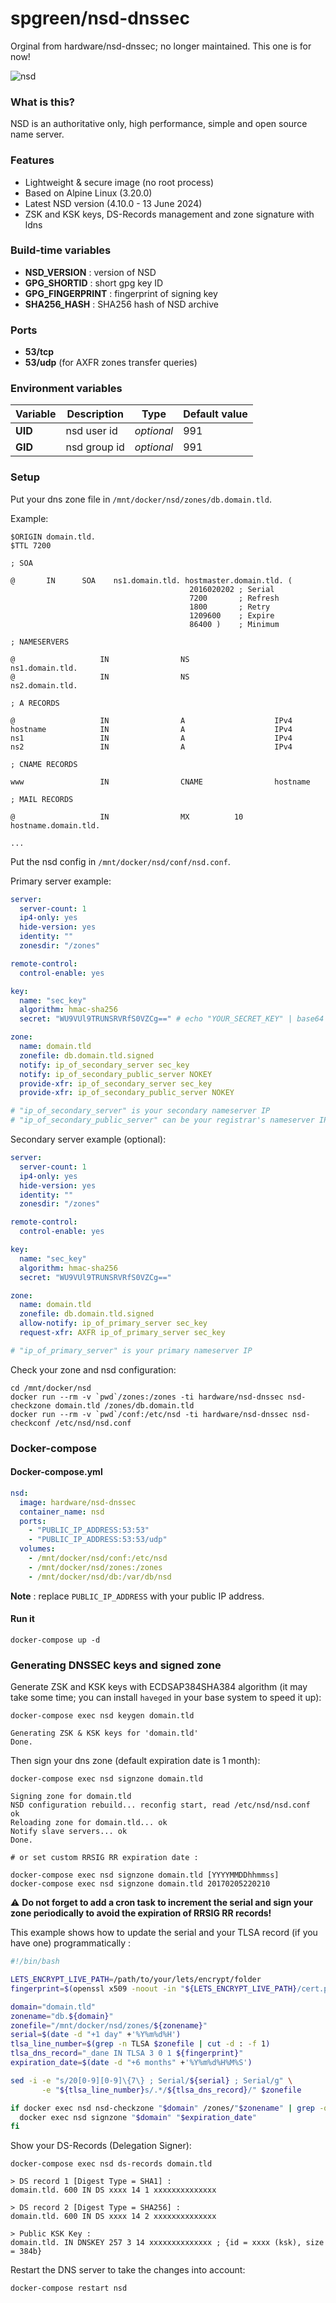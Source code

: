 # spgreen/nsd-dnssec

Orginal from hardware/nsd-dnssec; no longer maintained. This one is for now!

![nsd](https://i.imgur.com/tPgkQVB.png "nsd")

### What is this?

NSD is an authoritative only, high performance, simple and open source name server.

### Features

- Lightweight & secure image (no root process)
- Based on Alpine Linux (3.20.0)
- Latest NSD version (4.10.0 - 13 June 2024)
- ZSK and KSK keys, DS-Records management and zone signature with ldns

### Build-time variables

- **NSD_VERSION** : version of NSD
- **GPG_SHORTID** : short gpg key ID
- **GPG_FINGERPRINT** : fingerprint of signing key
- **SHA256_HASH** : SHA256 hash of NSD archive

### Ports

- **53/tcp**
- **53/udp** (for AXFR zones transfer queries)

### Environment variables

| Variable | Description | Type | Default value |
| -------- | ----------- | ---- | ------------- |
| **UID** | nsd user id | *optional* | 991
| **GID** | nsd group id | *optional* | 991

### Setup

Put your dns zone file in `/mnt/docker/nsd/zones/db.domain.tld`.

Example:

```
$ORIGIN domain.tld.
$TTL 7200

; SOA

@       IN      SOA    ns1.domain.tld. hostmaster.domain.tld. (
                                        2016020202 ; Serial
                                        7200       ; Refresh
                                        1800       ; Retry
                                        1209600    ; Expire
                                        86400 )    ; Minimum

; NAMESERVERS

@                   IN                NS                   ns1.domain.tld.
@                   IN                NS                   ns2.domain.tld.

; A RECORDS

@                   IN                A                    IPv4
hostname            IN                A                    IPv4
ns1                 IN                A                    IPv4
ns2                 IN                A                    IPv4

; CNAME RECORDS

www                 IN                CNAME                hostname

; MAIL RECORDS

@                   IN                MX          10       hostname.domain.tld.

...
```

Put the nsd config in `/mnt/docker/nsd/conf/nsd.conf`.

Primary server example:

```yaml
server:
  server-count: 1
  ip4-only: yes
  hide-version: yes
  identity: ""
  zonesdir: "/zones"

remote-control:
  control-enable: yes

key:
  name: "sec_key"
  algorithm: hmac-sha256
  secret: "WU9VUl9TRUNSRVRfS0VZCg==" # echo "YOUR_SECRET_KEY" | base64

zone:
  name: domain.tld
  zonefile: db.domain.tld.signed
  notify: ip_of_secondary_server sec_key
  notify: ip_of_secondary_public_server NOKEY
  provide-xfr: ip_of_secondary_server sec_key
  provide-xfr: ip_of_secondary_public_server NOKEY

# "ip_of_secondary_server" is your secondary nameserver IP
# "ip_of_secondary_public_server" can be your registrar's nameserver IP
```

Secondary server example (optional):

```yaml
server:
  server-count: 1
  ip4-only: yes
  hide-version: yes
  identity: ""
  zonesdir: "/zones"

remote-control:
  control-enable: yes

key:
  name: "sec_key"
  algorithm: hmac-sha256
  secret: "WU9VUl9TRUNSRVRfS0VZCg=="

zone:
  name: domain.tld
  zonefile: db.domain.tld.signed
  allow-notify: ip_of_primary_server sec_key
  request-xfr: AXFR ip_of_primary_server sec_key

# "ip_of_primary_server" is your primary nameserver IP
```

Check your zone and nsd configuration:

```
cd /mnt/docker/nsd
docker run --rm -v `pwd`/zones:/zones -ti hardware/nsd-dnssec nsd-checkzone domain.tld /zones/db.domain.tld
docker run --rm -v `pwd`/conf:/etc/nsd -ti hardware/nsd-dnssec nsd-checkconf /etc/nsd/nsd.conf
```

### Docker-compose

#### Docker-compose.yml

```yaml
nsd:
  image: hardware/nsd-dnssec
  container_name: nsd
  ports:
    - "PUBLIC_IP_ADDRESS:53:53"
    - "PUBLIC_IP_ADDRESS:53:53/udp"
  volumes:
    - /mnt/docker/nsd/conf:/etc/nsd
    - /mnt/docker/nsd/zones:/zones
    - /mnt/docker/nsd/db:/var/db/nsd
```

**Note** : replace `PUBLIC_IP_ADDRESS` with your public IP address.

#### Run it

```
docker-compose up -d
```

### Generating DNSSEC keys and signed zone

Generate ZSK and KSK keys with ECDSAP384SHA384 algorithm (it may take some time; you can install `haveged` in your base system to speed it up):

```
docker-compose exec nsd keygen domain.tld

Generating ZSK & KSK keys for 'domain.tld'
Done.
```

Then sign your dns zone (default expiration date is 1 month):

```
docker-compose exec nsd signzone domain.tld

Signing zone for domain.tld
NSD configuration rebuild... reconfig start, read /etc/nsd/nsd.conf
ok
Reloading zone for domain.tld... ok
Notify slave servers... ok
Done.

# or set custom RRSIG RR expiration date :

docker-compose exec nsd signzone domain.tld [YYYYMMDDhhmmss]
docker-compose exec nsd signzone domain.tld 20170205220210
```

:warning: **Do not forget to add a cron task to increment the serial and sign your zone periodically to avoid the expiration of RRSIG RR records!**

This example shows how to update the serial and your TLSA record (if you have one) programmatically :

```bash
#!/bin/bash

LETS_ENCRYPT_LIVE_PATH=/path/to/your/lets/encrypt/folder
fingerprint=$(openssl x509 -noout -in "${LETS_ENCRYPT_LIVE_PATH}/cert.pem" -fingerprint -sha256 | cut -c 20- | sed s/://g)

domain="domain.tld"
zonename="db.${domain}"
zonefile="/mnt/docker/nsd/zones/${zonename}"
serial=$(date -d "+1 day" +'%Y%m%d%H')
tlsa_line_number=$(grep -n TLSA $zonefile | cut -d : -f 1)
tlsa_dns_record="_dane IN TLSA 3 0 1 ${fingerprint}"
expiration_date=$(date -d "+6 months" +'%Y%m%d%H%M%S')

sed -i -e "s/20[0-9][0-9]\{7\} ; Serial/${serial} ; Serial/g" \
       -e "${tlsa_line_number}s/.*/${tlsa_dns_record}/" $zonefile

if docker exec nsd nsd-checkzone "$domain" /zones/"$zonename" | grep -q "zone ${domain} is ok"; then
  docker exec nsd signzone "$domain" "$expiration_date"
fi
```

Show your DS-Records (Delegation Signer):

```
docker-compose exec nsd ds-records domain.tld

> DS record 1 [Digest Type = SHA1] :
domain.tld. 600 IN DS xxxx 14 1 xxxxxxxxxxxxxx

> DS record 2 [Digest Type = SHA256] :
domain.tld. 600 IN DS xxxx 14 2 xxxxxxxxxxxxxx

> Public KSK Key :
domain.tld. IN DNSKEY 257 3 14 xxxxxxxxxxxxxx ; {id = xxxx (ksk), size = 384b}
```

Restart the DNS server to take the changes into account:

```
docker-compose restart nsd
```
